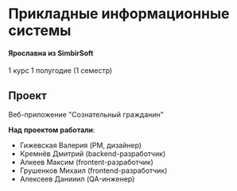 # Прикладные информационные системы

#### Ярославна из SimbirSoft

1 курс 1 полугодие (1 семестр)

## Проект

Веб-приложение "Сознательный гражданин"

**Над проектом работали**:
- Гижевская Валерия (PM, дизайнер)
- Кремнёв Дмитрий (backend-разработчик)
- Алкеев Максим (frontent-разработчик)
- Грушенков Михаил (frontend-разработчик)
- Алексеев Данииил (QA-инженер)
